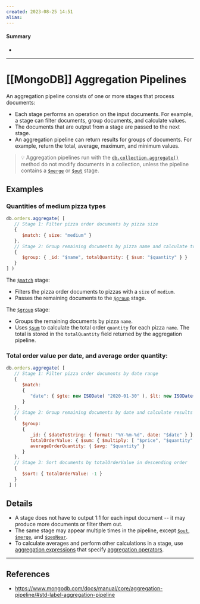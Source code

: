```yaml
---
created: 2023-08-25 14:51
alias: 
---
```

#### Summary
+ 

----
# [[MongoDB]] Aggregation Pipelines

An aggregation pipeline consists of one or more stages that process documents:
- Each stage performs an operation on the input documents. For example, a stage can filter documents, group documents, and calculate values.
- The documents that are output from a stage are passed to the next stage.
- An aggregation pipeline can return results for groups of documents. For example, return the total, average, maximum, and minimum values.

> 💡 Aggregation pipelines run with the [`db.collection.aggregate()`](https://www.mongodb.com/docs/manual/reference/method/db.collection.aggregate/#mongodb-method-db.collection.aggregate) method do not modify documents in a collection, unless the pipeline contains a [`$merge`](https://www.mongodb.com/docs/manual/reference/operator/aggregation/merge/#mongodb-pipeline-pipe.-merge) or [`$out`](https://www.mongodb.com/docs/manual/reference/operator/aggregation/out/#mongodb-pipeline-pipe.-out) stage.

## Examples

### Quantities of medium pizza types

```js
db.orders.aggregate( [
   // Stage 1: Filter pizza order documents by pizza size
   {
      $match: { size: "medium" }
   },
   // Stage 2: Group remaining documents by pizza name and calculate total quantity
   {
      $group: { _id: "$name", totalQuantity: { $sum: "$quantity" } }
   }
] )
```

The [`$match`](https://www.mongodb.com/docs/manual/reference/operator/aggregation/match/#mongodb-pipeline-pipe.-match) stage:
- Filters the pizza order documents to pizzas with a `size` of `medium`.
- Passes the remaining documents to the [`$group`](https://www.mongodb.com/docs/manual/reference/operator/aggregation/group/#mongodb-pipeline-pipe.-group) stage.

The [`$group`](https://www.mongodb.com/docs/manual/reference/operator/aggregation/group/#mongodb-pipeline-pipe.-group) stage:
- Groups the remaining documents by pizza `name`.
- Uses [`$sum`](https://www.mongodb.com/docs/manual/reference/operator/aggregation/sum/#mongodb-group-grp.-sum) to calculate the total order `quantity` for each pizza `name`. The total is stored in the `totalQuantity` field returned by the aggregation pipeline.

### Total order value per date, and average order quantity:

```js
db.orders.aggregate( [
   // Stage 1: Filter pizza order documents by date range
   {
      $match:
      {
         "date": { $gte: new ISODate( "2020-01-30" ), $lt: new ISODate( "2022-01-30" ) }
      }
   },
   // Stage 2: Group remaining documents by date and calculate results
   {
      $group:
      {
         _id: { $dateToString: { format: "%Y-%m-%d", date: "$date" } },
         totalOrderValue: { $sum: { $multiply: [ "$price", "$quantity" ] } },
         averageOrderQuantity: { $avg: "$quantity" }
      }
   },
   // Stage 3: Sort documents by totalOrderValue in descending order
   {
      $sort: { totalOrderValue: -1 }
   }
 ] )
```

## Details

+ A stage does not have to output 1:1 for each input document -- it may produce more documents or filter them out.
+ The same stage may appear multiple times in the pipeline, except [`$out`](https://www.mongodb.com/docs/manual/reference/operator/aggregation/out/#mongodb-pipeline-pipe.-out), [`$merge`](https://www.mongodb.com/docs/manual/reference/operator/aggregation/merge/#mongodb-pipeline-pipe.-merge), and [`$geoNear`](https://www.mongodb.com/docs/manual/reference/operator/aggregation/geoNear/#mongodb-pipeline-pipe.-geoNear).
+ To calculate averages and perform other calculations in a stage, use [aggregation expressions](https://www.mongodb.com/docs/manual/meta/aggregation-quick-reference/#std-label-aggregation-expressions) that specify [aggregation operators](https://www.mongodb.com/docs/manual/reference/operator/aggregation/#std-label-aggregation-expression-operators).



----

## References
+ https://www.mongodb.com/docs/manual/core/aggregation-pipeline/#std-label-aggregation-pipeline